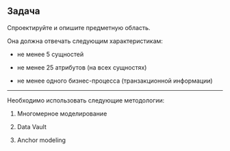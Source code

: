 ## Задача

Спроектируйте и опишите предметную область.

Она должна отвечать следующим характеристикам:

-   не менее 5 сущностей
-   не менее 25 атрибутов (на всех сущностях)  
    
-   не менее одного бизнес-процесса (транзакционной информации)  
    

---

Необходимо использовать следующие методологии:

1.  Многомерное моделирование
2.  Data Vault  
    
3.  Anchor modeling